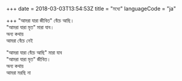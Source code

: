 +++
date = 2018-03-03T13:54:53Z
title = "মধ্যে"
languageCode = "ja"
 
+++ 
"আমরা যারা জীবিত" বেঁচে আছি।   
"আমরা যারা মৃত" মারা যাব।   
অন্য কথায়   
আমরা বেঁচে নেই   
   
"আমরা যারা বেঁচে আছি" মারা যাব   
"আমরা যারা মৃত" জীবিত।   
অন্য কথায়   
আমরা মরছি না  